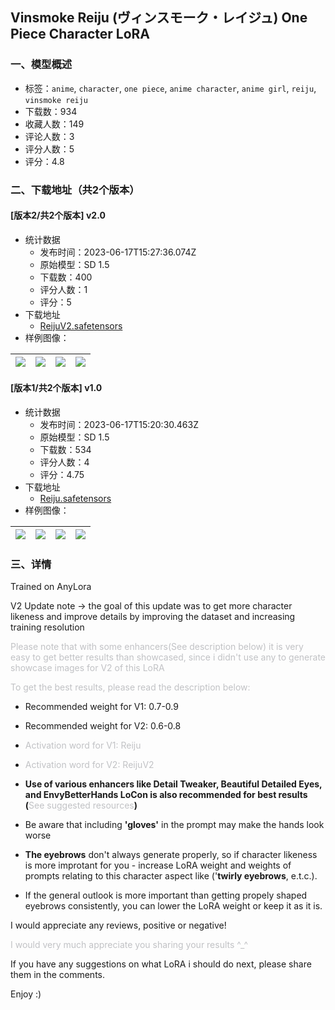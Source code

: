 ## Vinsmoke Reiju (ヴィンスモーク・レイジュ) One Piece Character LoRA
### 一、模型概述

- 标签：`anime`, `character`, `one piece`, `anime character`, `anime girl`, `reiju`, `vinsmoke reiju`
- 下载数：934
- 收藏人数：149
- 评论人数：3
- 评分人数：5
- 评分：4.8

### 二、下载地址（共2个版本）

#### [版本2/共2个版本] v2.0

- 统计数据
  - 发布时间：2023-06-17T15:27:36.074Z
  - 原始模型：SD 1.5
  - 下载数：400
  - 评分人数：1
  - 评分：5
- 下载地址
  - [ReijuV2.safetensors](https://civitai.com/api/download/models/98008)
- 样例图像：

| <img src="https://image.civitai.com/xG1nkqKTMzGDvpLrqFT7WA/d101bf42-04aa-4e51-9e2c-16275a669e6d/width=450/1180763.jpeg" /> | <img src="https://image.civitai.com/xG1nkqKTMzGDvpLrqFT7WA/043c6bf1-92d8-4280-b762-09a1b0a9a400/width=450/1180773.jpeg" /> | <img src="https://image.civitai.com/xG1nkqKTMzGDvpLrqFT7WA/34c40d72-ca80-4cc8-88b6-fe938a30523a/width=450/1180779.jpeg" /> | <img src="https://image.civitai.com/xG1nkqKTMzGDvpLrqFT7WA/aacc2b97-0eb9-461a-954d-c8a5d7d0d8b1/width=450/1180774.jpeg" /> |
| ---- | ---- | ---- | ---- |

#### [版本1/共2个版本] v1.0

- 统计数据
  - 发布时间：2023-06-17T15:20:30.463Z
  - 原始模型：SD 1.5
  - 下载数：534
  - 评分人数：4
  - 评分：4.75
- 下载地址
  - [Reiju.safetensors](https://civitai.com/api/download/models/87877)
- 样例图像：

| <img src="https://image.civitai.com/xG1nkqKTMzGDvpLrqFT7WA/0a25c436-acca-4ae9-b8a8-1986725a4f2f/width=450/1008810.jpeg" /> | <img src="https://image.civitai.com/xG1nkqKTMzGDvpLrqFT7WA/9d953239-5b98-49b8-a077-fd42e789707d/width=450/1008820.jpeg" /> | <img src="https://image.civitai.com/xG1nkqKTMzGDvpLrqFT7WA/9289f616-6691-4741-9b0f-f645f966439c/width=450/1008821.jpeg" /> | <img src="https://image.civitai.com/xG1nkqKTMzGDvpLrqFT7WA/e688d8cf-3a4c-4f6f-85ea-de77a053c248/width=450/1008794.jpeg" /> |
| ---- | ---- | ---- | ---- |


### 三、详情
<p>Trained on AnyLora</p><p>V2 Update note -&gt; the goal of this update was to get more character likeness and improve details by improving the dataset and increasing training resolution</p><p><span style="color:rgb(193, 194, 197)">Please note that with some enhancers(See description below) it is very easy to get better results than showcased, since i didn't use any to generate showcase images for V2 of this LoRA</span></p><p><span style="color:rgb(193, 194, 197)">To get the best results, please read the description below:</span></p><ul><li><p>Recommended weight for V1: 0.7-0.9</p></li><li><p>Recommended weight for V2: 0.6-0.8</p></li><li><p><span style="color:rgb(193, 194, 197)">Activation word for V1: Reiju</span></p></li><li><p><span style="color:rgb(193, 194, 197)">Activation word for V2: ReijuV2</span></p></li><li><p><strong>Use of various enhancers like Detail Tweaker, Beautiful Detailed Eyes, and EnvyBetterHands LoCon is also recommended for best results (</strong><span style="color:rgb(193, 194, 197)">See suggested resources</span><strong>)</strong></p></li><li><p>Be aware that including <strong>'gloves'</strong> in the prompt may make the hands look worse</p></li><li><p><strong>The eyebrows</strong> don't always generate properly, so if character likeness is more improtant for you - increase LoRA weight and weights of prompts relating to this character aspect like ('<strong>twirly eyebrows</strong>, e.t.c.).</p></li><li><p>If the general outlook is more important than getting propely shaped eyebrows consistently, you can lower the LoRA weight or keep it as it is.</p></li></ul><p>I would appreciate any reviews, positive or negative!</p><p><span style="color:rgb(193, 194, 197)">I would very much appreciate you sharing your results ^_^</span></p><p>If you have any suggestions on what LoRA i should do next, please share them in the comments.</p><p>Enjoy :)</p>